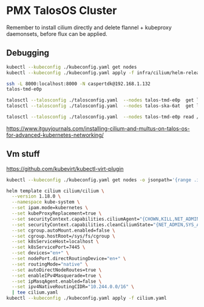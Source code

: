 # PMX TalosOS Cluster

Remember to install cilium directly and delete flannel + kubeproxy daemonsets, before flux can be applied.

## Debugging

```sh
kubectl --kubeconfig ./kubeconfig.yaml get nodes
kubectl --kubeconfig ./kubeconfig.yaml apply -f infra/cilium/helm-release.yaml

ssh -L 8000:localhost:8000 -N caspertdk@192.168.1.132
talos-tmd-e0p

talosctl --talosconfig ./talosconfig.yaml  --nodes talos-tmd-e0p  get links
talosctl --talosconfig ./talosconfig.yaml  --nodes talos-ska-6at  get links

talosctl --talosconfig ./talosconfig.yaml  --nodes talos-tmd-e0p read /proc/net/route
```

<https://www.itguyjournals.com/installing-cilium-and-multus-on-talos-os-for-advanced-kubernetes-networking/>

## Vm stuff

<https://github.com/kubevirt/kubectl-virt-plugin>


```sh
kubectl --kubeconfig ./kubeconfig.yaml get nodes -o jsonpath='{range .items[*]}{.metadata.name}{" "}{.spec.podCIDR}{"\n"}{end}'

helm template cilium cilium/cilium \
  --version 1.18.0 \
  --namespace kube-system \
  --set ipam.mode=kubernetes \
  --set kubeProxyReplacement=true \
  --set securityContext.capabilities.ciliumAgent="{CHOWN,KILL,NET_ADMIN,NET_RAW,IPC_LOCK,SYS_ADMIN,SYS_RESOURCE,DAC_OVERRIDE,FOWNER,SETGID,SETUID}" \
  --set securityContext.capabilities.cleanCiliumState="{NET_ADMIN,SYS_ADMIN,SYS_RESOURCE}" \
  --set cgroup.autoMount.enabled=false \
  --set cgroup.hostRoot=/sys/fs/cgroup \
  --set k8sServiceHost=localhost \
  --set k8sServicePort=7445 \
  --set devices="en+" \
  --set nodePort.directRoutingDevice="en+" \
  --set routingMode="native" \
  --set autoDirectNodeRoutes=true \
  --set enableIPv4Masquerade=true \
  --set ipMasqAgent.enabled=false \
  --set ipv4NativeRoutingCIDR="10.244.0.0/16" \
  | tee cilium.yaml
kubectl --kubeconfig ./kubeconfig.yaml apply -f cilium.yaml
```